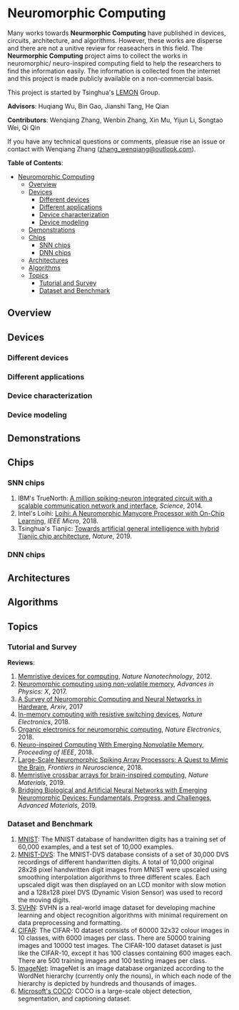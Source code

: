 # Neuromorphic Computing

Many works towards **Neurmorphic Computing** have published in devices, circuits, architecture, and algorithms. However, these works are disperse and there are not a unitive review for reaseachers in this field. The **Neurmorphic Computing** project aims to collect the works in neuromorphic/ neuro-inspired computing field to help the researchers to find the information easily. The information is collected from the internet and this project is made publicly available on a non-commercial basis.

This project is started by Tsinghua's [LEMON](http://stor.ime.tsinghua.edu.cn) Group.

**Advisors**: Huqiang Wu, Bin Gao, Jianshi Tang, He Qian

**Contributors**: Wenqiang Zhang, Wenbin Zhang, Xin Mu, Yijun Li, Songtao Wei, Qi Qin

If you have any technical questions or comments, pleasue rise an issue or contact with Wenqiang Zhang (zhang_wenqiang@outlook.com).

**Table of Contents**:

- [Neuromorphic Computing](#neuromorphic-computing)
  - [Overview](#overview)
  - [Devices](#devices)
    - [Different devices](#different-devices)
    - [Different applications](#different-applications)
    - [Device characterization](#device-characterization)
    - [Device modeling](#device-modeling)
  - [Demonstrations](#demonstrations)
  - [Chips](#chips)
    - [SNN chips](#snn-chips)
    - [DNN chips](#dnn-chips)
  - [Architectures](#architectures)
  - [Algorithms](#algorithms)
  - [Topics](#topics)
    - [Tutorial and Survey](#tutorial-and-survey)
    - [Dataset and Benchmark](#dataset-and-benchmark)

## Overview

## Devices

### Different devices

### Different applications

### Device characterization

### Device modeling

## Demonstrations

## Chips

### SNN chips

1. IBM's TrueNorth: [A million spiking-neuron integrated circuit with a scalable communication network and interface](https://doi.org/10.1126/science.1254642), *Science*, 2014.
2. Intel's Loihi: [Loihi: A Neuromorphic Manycore Processor with On-Chip Learning](https://doi.org/10.1109/MM.2018.112130359), *IEEE Micro*, 2018.
3. Tsinghua's Tianjic: [Towards artificial general intelligence with hybrid Tianjic chip architecture](https://doi.org/10.1038/s41586-019-1424-8), *Nature*, 2019.

### DNN chips

## Architectures

## Algorithms

## Topics

### Tutorial and Survey

**Reviews**:

1. [Memristive devices for computing](https://doi.org/10.1038/NNANO.2012.240), *Nature Nanotechnology*, 2012.
2. [Neuromorphic computing using non-volatile memory](https://doi.org/10.1080/23746149.2016.1259585), *Advances in Physics: X*, 2017.
3. [A Survey of Neuromorphic Computing and Neural Networks in Hardware](https://arxiv.org/abs/1705.06963), *Arxiv*, 2017
4. [In-memory computing with resistive switching devices](https://doi.org/10.1038/s41928-018-0092-2), *Nature Electronics*, 2018.
5. [Organic electronics for neuromorphic computing](https://doi.org/10.1038/s41928-018-0103-3), *Nature Electronics*, 2018.
6. [Neuro-inspired Computing With Emerging Nonvolatile Memory](https://doi.org/10.1109/JPROC.2018.2790840), *Proceeding of IEEE*, 2018.
7. [Large-Scale Neuromorphic Spiking Array Processors: A Quest to Mimic the Brain](https://doi.org/10.3389/fnins.2018.00891), *Frontiers in Neuroscience*, 2018.
8. [Memristive crossbar arrays for brain-inspired computing](https://doi.org/10.1038/s41563-019-0291-x), *Nature Materials*, 2019.
9. [Bridging Biological and Artificial Neural Networks with Emerging Neuromorphic Devices: Fundamentals, Progress, and Challenges](https://doi.org/10.1002/adma.201902761), *Advanced Materials*, 2019.

### Dataset and Benchmark

1. [MNIST](http://yann.lecun.com/exdb/mnist): The MNIST database of handwritten digits has a training set of 60,000 examples, and a test set of 10,000 examples.
2. [MNIST-DVS](http://www2.imse-cnm.csic.es/caviar/MNISTDVS.html): The MNIST-DVS database consists of a set of 30,000 DVS recordings of different handwritten digits. A total of 10,000 original 28x28 pixel handwritten digit images from MNIST were upscaled using smoothing interpolation algorithms to three different scales. Each upscaled digit was then displayed on an LCD monitor with slow motion and a 128x128 pixel DVS (Dynamic Vision Sensor) was used to record the moving digits.
3. [SVHN](http://ufldl.stanford.edu/housenumbers/): SVHN is a real-world image dataset for developing machine learning and object recognition algorithms with minimal requirement on data preprocessing and formatting.
4. [CIFAR](http://www.cs.toronto.edu/~kriz/cifar.html): The CIFAR-10 dataset consists of 60000 32x32 colour images in 10 classes, with 6000 images per class. There are 50000 training images and 10000 test images. The CIFAR-100 dataset dataset is just like the CIFAR-10, except it has 100 classes containing 600 images each. There are 500 training images and 100 testing images per class.
5. [ImageNet](http://www.image-net.org/): ImageNet is an image database organized according to the WordNet hierarchy (currently only the nouns), in which each node of the hierarchy is depicted by hundreds and thousands of images.
6. [Microsoft's COCO](http://cocodataset.org/#overview): COCO is a large-scale object detection, segmentation, and captioning dataset.
